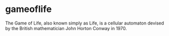 # gameoflife
The Game of Life, also known simply as Life, is a cellular automaton devised by the British mathematician John Horton Conway in 1970.
